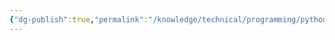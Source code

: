 ```yaml
---
{"dg-publish":true,"permalink":"/knowledge/technical/programming/python/","dgPassFrontmatter":true}
---
```


